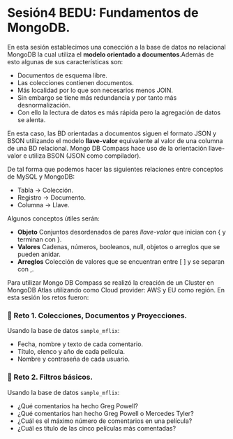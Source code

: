 # Sesión4 BEDU: Fundamentos de MongoDB.
En esta sesión establecimos una conección a la base de datos no relacional MongoDB la cual utiliza el **modelo orientado a documentos**.Además de esto algunas de sus características son:
- Documentos de esquema libre.
- Las colecciones contienen documentos.
- Más localidad por lo que son necesarios menos JOIN. 
- Sin embargo se tiene más redundancia y por tanto más desnormalización.
- Con ello la lectura de datos es más rápida pero la agregación de datos se alenta.

En esta caso, las BD orientadas a documentos siguen el formato JSON y BSON utilizando el modelo **llave-valor** equivalente al valor de una columna de una BD relacional.
Mongo DB Compass hace uso de la orientación llave-valor e utiliza BSON (JSON como compilador).

De tal forma que podemos hacer las siguientes relaciones entre conceptos de MySQL y MongoDB:
- Tabla -> Colección.
- Registro -> Documento.
- Columna -> Llave.

Algunos conceptos útiles serán:
- **Objeto** Conjuntos desordenados de pares *llave-valor* que inician con { y terminan con }.
- **Valores** Cadenas, números, booleanos, null, objetos o arreglos que se pueden anidar.
- **Arreglos** Colección de valores que se encuentran entre [ ] y se separan con ,.

Para utilizar Mongo DB Compass se realizó la creación de un Cluster en MongoDB Atlas utilizando como Cloud provider: AWS y EU como región. 
En esta sesión los retos fueron:
### :pushpin: Reto 1. Colecciones, Documentos y Proyecciones.
Usando la base de datos `sample_mflix`:

- Fecha, nombre y texto de cada comentario.
- Título, elenco y año de cada película.
- Nombre y contraseña de cada usuario.

### :pushpin: Reto 2. Filtros básicos.
Usando la base de datos `sample_mflix`:

- ¿Qué comentarios ha hecho Greg Powell?
- ¿Qué comentarios han hecho Greg Powell o Mercedes Tyler?
- ¿Cuál es el máximo número de comentarios en una película?
- ¿Cuál es título de las cinco películas más comentadas?
